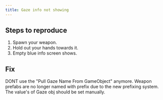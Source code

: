 ```yaml
---
title: Gaze info not showing
---
```


## Steps to reproduce

1. Spawn your weapon.
1. Hold out your hands towards it.
1. Empty blue info screen shows.

## Fix

DONT use the "Pull Gaze Name From GameObject" anymore. Weapon prefabs are no longer named with prefix due to the new prefixing system. The value's of Gaze obj should be set manually.
